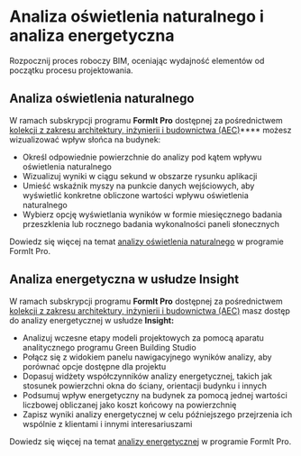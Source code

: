 # Analiza oświetlenia naturalnego i analiza energetyczna

Rozpocznij proces roboczy BIM, oceniając wydajność elementów od początku procesu projektowania.

## Analiza oświetlenia naturalnego

W ramach subskrypcji programu **FormIt Pro** dostępnej za pośrednictwem [kolekcji z zakresu architektury, inżynierii i budownictwa (AEC)](https://www.autodesk.pl/collections/architecture-engineering-construction/overview)**** możesz wizualizować wpływ słońca na budynek:

* Określ odpowiednie powierzchnie do analizy pod kątem wpływu oświetlenia naturalnego
* Wizualizuj wyniki w ciągu sekund w obszarze rysunku aplikacji
* Umieść wskaźnik myszy na punkcie danych wejściowych, aby wyświetlić konkretne obliczone wartości wpływu oświetlenia naturalnego
* Wybierz opcję wyświetlania wyników w formie miesięcznego badania przeszklenia lub rocznego badania wykonalności paneli słonecznych

Dowiedz się więcej na temat [analizy oświetlenia naturalnego](../tool-library/solar-analysis.md) w programie FormIt Pro.

## Analiza energetyczna w usłudze Insight

W ramach subskrypcji programu **FormIt Pro** dostępnej za pośrednictwem [kolekcji z zakresu architektury, inżynierii i budownictwa (AEC)](https://www.autodesk.pl/collections/architecture-engineering-construction/overview) masz dostęp do analizy energetycznej w usłudze **Insight:**

* Analizuj wczesne etapy modeli projektowych za pomocą aparatu analitycznego programu Green Building Studio
* Połącz się z widokiem panelu nawigacyjnego wyników analizy, aby porównać opcje dostępne dla projektu
* Dopasuj widżety współczynników analizy energetycznej, takich jak stosunek powierzchni okna do ściany, orientacji budynku i innych
* Podsumuj wpływ energetyczny na budynek za pomocą jednej wartości liczbowej obliczanej jako koszt końcowy na powierzchnię
* Zapisz wyniki analizy energetycznej w celu późniejszego przejrzenia ich wspólnie z klientami i innymi interesariuszami

Dowiedz się więcej na temat [analizy energetycznej](https://formit.autodesk.com/page/formit-insight) w programie FormIt Pro.

